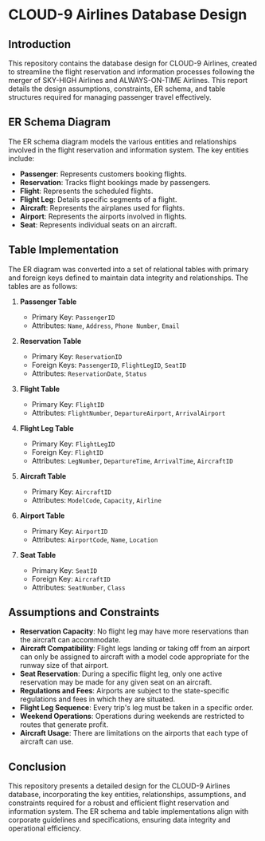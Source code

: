 # CLOUD-9 Airlines Database Design

## Introduction

This repository contains the database design for CLOUD-9 Airlines, created to streamline the flight reservation and information processes following the merger of SKY-HIGH Airlines and ALWAYS-ON-TIME Airlines. This report details the design assumptions, constraints, ER schema, and table structures required for managing passenger travel effectively.

## ER Schema Diagram

The ER schema diagram models the various entities and relationships involved in the flight reservation and information system. The key entities include:

- **Passenger**: Represents customers booking flights.
- **Reservation**: Tracks flight bookings made by passengers.
- **Flight**: Represents the scheduled flights.
- **Flight Leg**: Details specific segments of a flight.
- **Aircraft**: Represents the airplanes used for flights.
- **Airport**: Represents the airports involved in flights.
- **Seat**: Represents individual seats on an aircraft.

## Table Implementation

The ER diagram was converted into a set of relational tables with primary and foreign keys defined to maintain data integrity and relationships. The tables are as follows:

1. **Passenger Table**
   - Primary Key: `PassengerID`
   - Attributes: `Name`, `Address`, `Phone Number`, `Email`

2. **Reservation Table**
   - Primary Key: `ReservationID`
   - Foreign Keys: `PassengerID`, `FlightLegID`, `SeatID`
   - Attributes: `ReservationDate`, `Status`

3. **Flight Table**
   - Primary Key: `FlightID`
   - Attributes: `FlightNumber`, `DepartureAirport`, `ArrivalAirport`

4. **Flight Leg Table**
   - Primary Key: `FlightLegID`
   - Foreign Key: `FlightID`
   - Attributes: `LegNumber`, `DepartureTime`, `ArrivalTime`, `AircraftID`

5. **Aircraft Table**
   - Primary Key: `AircraftID`
   - Attributes: `ModelCode`, `Capacity`, `Airline`

6. **Airport Table**
   - Primary Key: `AirportID`
   - Attributes: `AirportCode`, `Name`, `Location`

7. **Seat Table**
   - Primary Key: `SeatID`
   - Foreign Key: `AircraftID`
   - Attributes: `SeatNumber`, `Class`

## Assumptions and Constraints

- **Reservation Capacity**: No flight leg may have more reservations than the aircraft can accommodate.
- **Aircraft Compatibility**: Flight legs landing or taking off from an airport can only be assigned to aircraft with a model code appropriate for the runway size of that airport.
- **Seat Reservation**: During a specific flight leg, only one active reservation may be made for any given seat on an aircraft.
- **Regulations and Fees**: Airports are subject to the state-specific regulations and fees in which they are situated.
- **Flight Leg Sequence**: Every trip's leg must be taken in a specific order.
- **Weekend Operations**: Operations during weekends are restricted to routes that generate profit.
- **Aircraft Usage**: There are limitations on the airports that each type of aircraft can use.

## Conclusion

This repository presents a detailed design for the CLOUD-9 Airlines database, incorporating the key entities, relationships, assumptions, and constraints required for a robust and efficient flight reservation and information system. The ER schema and table implementations align with corporate guidelines and specifications, ensuring data integrity and operational efficiency.



